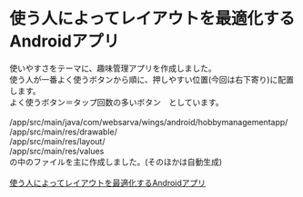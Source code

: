 # 使う人によってレイアウトを最適化するAndroidアプリ
使いやすさをテーマに、趣味管理アプリを作成しました。<br>
使う人が一番よく使うボタンから順に、押しやすい位置(今回は右下寄り)に配置します。<br>
よく使うボタン＝タップ回数の多いボタン　としています。<br>
&nbsp;<br>
/app/src/main/java/com/websarva/wings/android/hobbymanagementapp/ <br>
/app/src/main/res/drawable/<br>
/app/src/main/res/layout/<br>
/app/src/main/res/values<br>
の中のファイルを主に作成しました。(そのほかは自動生成)<br>
&nbsp;<br>
<a href="//www.slideshare.net/TomomiKondo/android-246434993" title="使う人によってレイアウトを最適化するAndroidアプリ" target="_blank">使う人によってレイアウトを最適化するAndroidアプリ</a>
